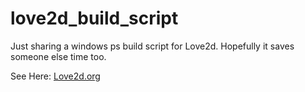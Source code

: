 # love2d_build_script

Just sharing a windows ps build script for Love2d. Hopefully it saves someone else time too.

See Here: [Love2d.org](https://love2d.org/wiki/Game_Distribution#Creating_a_Windows_Executable)
